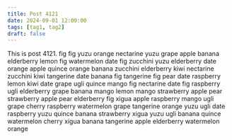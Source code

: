 ```yaml
---
title: Post 4121
date: 2024-09-01 12:00:00
tags: [tag1, tag2]
draft: false
---
```

This is post 4121.
fig
fig
yuzu
orange
nectarine
yuzu
grape
apple
banana
elderberry
lemon
fig
watermelon
date
fig
zucchini
yuzu
elderberry
date
orange
apple
quince
orange
banana
zucchini
elderberry
kiwi
nectarine
zucchini
kiwi
tangerine
date
banana
fig
tangerine
fig
pear
date
raspberry
lemon
kiwi
date
grape
ugli
quince
mango
fig
nectarine
date
fig
raspberry
ugli
elderberry
grape
banana
mango
lemon
mango
strawberry
apple
pear
strawberry
apple
pear
elderberry
fig
xigua
apple
raspberry
mango
ugli
grape
cherry
raspberry
watermelon
grape
tangerine
orange
yuzu
ugli
date
raspberry
yuzu
quince
banana
strawberry
xigua
yuzu
ugli
banana
quince
watermelon
cherry
xigua
banana
tangerine
apple
elderberry
watermelon
orange
